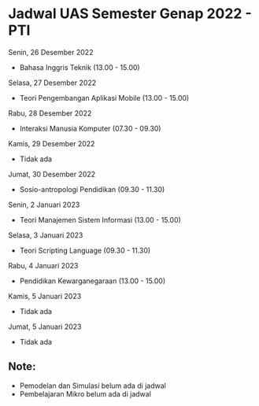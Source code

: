 # Jadwal UAS Semester Genap 2022 - PTI

Senin, 26 Desember 2022
- Bahasa Inggris Teknik (13.00 - 15.00)

Selasa, 27 Desember 2022
- Teori Pengembangan Aplikasi Mobile (13.00 - 15.00)

Rabu, 28 Desember 2022
- Interaksi Manusia Komputer (07.30 - 09.30)

Kamis, 29 Desember 2022
- Tidak ada

Jumat, 30 Desember 2022
- Sosio-antropologi Pendidikan (09.30 - 11.30)

Senin, 2 Januari 2023
- Teori Manajemen Sistem Informasi (13.00 - 15.00)

Selasa, 3 Januari 2023
- Teori Scripting Language (09.30 - 11.30)

Rabu, 4 Januari 2023
- Pendidikan Kewarganegaraan (13.00 - 15.00)

Kamis, 5 Januari 2023
- Tidak ada

Jumat, 5 Januari 2023
- Tidak ada


## Note:
- Pemodelan dan Simulasi belum ada di jadwal
- Pembelajaran Mikro belum ada di jadwal
